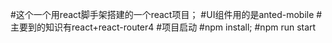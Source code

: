 #这个一个用react脚手架搭建的一个react项目；
#UI组件用的是anted-mobile
#主要到的知识有react+react-router4
#项目启动
#npm install;
#npm run start
